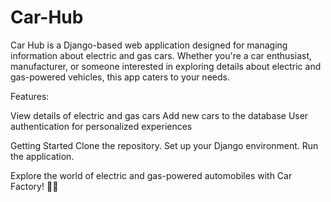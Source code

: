 # Car-Hub
Car Hub is a Django-based web application designed for managing information about electric and gas cars. Whether you're a car enthusiast, manufacturer, or someone interested in exploring details about electric and gas-powered vehicles, this app caters to your needs.

Features:

View details of electric and gas cars
Add new cars to the database
User authentication for personalized experiences

Getting Started
Clone the repository.
Set up your Django environment.
Run the application.

Explore the world of electric and gas-powered automobiles with Car Factory! 🚗✨
